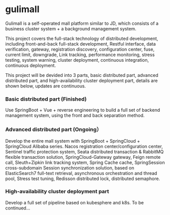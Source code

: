 # gulimall

Gulimall is a self-operated mall platform similar to JD, which consists of a business cluster system + a background management system.

This project covers the full-stack technology of distributed development, including front-and-back full-stack development, Restful interface, data verification, gateway, registration discovery, configuration center, fuse, current limit, downgrade,
Link tracking, performance monitoring, stress testing, system warning, cluster deployment, continuous integration, continuous deployment.

This project will be devided into 3 parts, basic distributed part, advanced distributed part, and high-availability cluster deployment part, details are shown below, updates are continuous.

### Basic distributed part (Finished)

Use SpringBoot + Vue + reverse engineering to build a full set of backend management system, using the front and back separation method.

### Advanced distributed part (Ongoing）

Develop the entire mall system with SpringBoot + SpringCloud + SpringCloud Alibaba series. Nacos registration center/configuration center, Sentinel traffic protection system, Seata distributed transaction & RabbitMQ flexible transaction solution,
SpringCloud-Gateway gateway, Feign remote call, Sleuth+Zipkin link tracking system, Spring Cache cache, SpringSession cross-subdomain Session synchronization solution, based on ElasticSearch7 full-text retrieval, asynchronous orchestration and thread pool,
Stress test tuning, Redisson distributed lock, distributed semaphore.

### High-availability cluster deployment part

Develop a full set of pipeline based on kubesphere and k8s. To be continued...



